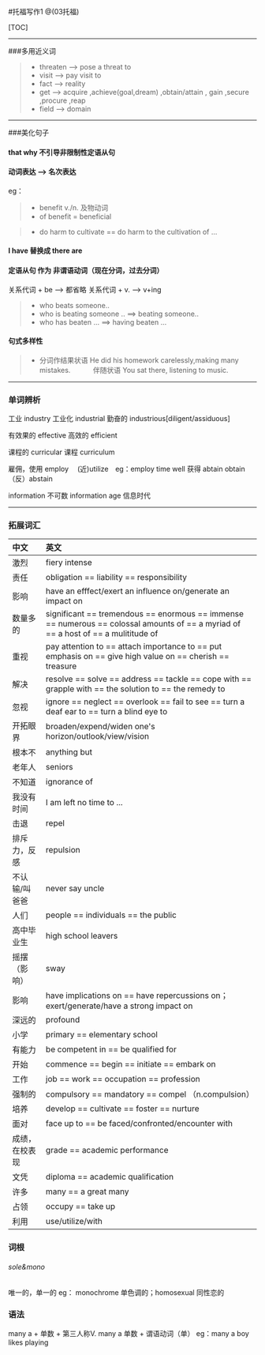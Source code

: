 #托福写作1
@(03托福)

[TOC]

------
###多用近义词
> * threaten --> pose a threat to
> * visit --> pay visit to
> * fact --> reality
> * get --> acquire ,achieve(goal,dream) ,obtain/attain , gain ,secure ,procure ,reap
> * field --> domain

------
###美化句子
#### that why 不引导非限制性定语从句

#### 动词表达 --> 名次表达
eg：
> * benefit    v./n. 及物动词
> * of benefit   =   beneficial

> * do harm to cultivate  ==  do harm to the cultivation of ...

#### I have 替换成 there are
#### 定语从句 作为 非谓语动词（现在分词，过去分词）
关系代词 + be --> 都省略
关系代词 + v. --> v+ing
> *  who beats someone..
> *  who is beating someone ..
==> beating someone..
> *  who has beaten ...
==> having beaten ...

#### 句式多样性
> *  分词作结果状语 He did his homework carelessly,making many mistakes.
　　　伴随状语 You sat there, listening to music.

------
### 单词辨析
工业 industry
工业化 industrial
勤奋的 industrious[diligent/assiduous]

有效果的 effective
高效的 efficient

课程的 curricular
课程 curriculum

雇佣，使用 employ　 (近)utilize　eg：employ time well
获得 abtain obtain （反）abstain

information  不可数
information age 信息时代

---
### 拓展词汇
|中文|英文|
|:--|:--|
|激烈|fiery intense|
|责任|obligation == liability == responsibility|
|影响|have an efffect/exert an influence on/generate an impact on|
|数量多的|significant == tremendous == enormous == immense == numerous == colossal amounts of == a myriad of == a host of == a mulititude of|
|重视|pay attention to == attach importance to == put emphasis on == give high value on == cherish == treasure|
|解决|resolve == solve == address == tackle == cope with == grapple with == the solution to == the remedy to|
|忽视|ignore == neglect == overlook == fail to see == turn a deaf ear to == turn a blind eye to|
|开拓眼界|broaden/expend/widen one's horizon/outlook/view/vision|
|根本不|anything but|
|老年人|seniors|
|不知道|ignorance of|
|我没有时间|I am left no time to ...|
|击退|repel|
|排斥力，反感|repulsion|
|不认输/叫爸爸|never say uncle|
|人们|people == individuals == the public|
|高中毕业生|high school leavers|
|摇摆（影响）|sway|
|影响|have implications on == have repercussions on；exert/generate/have a strong impact on|
|深远的|profound|
|小学|primary == elementary school|
|有能力|be competent in == be qualified for|
|开始|commence == begin == initiate == embark on|
|工作|job == work == occupation == profession|
|强制的|compulsory == mandatory == compel （n.compulsion）|
|培养|develop == cultivate == foster == nurture|
|面对|face up to == be faced/confronted/encounter with|
|成绩，在校表现|grade == academic performance|
|文凭|diploma == academic qualification|
|许多|many == a great many|
|占领|occupy == take up|
|利用|use/utilize/with|

### 词根
###### sole&mono
唯一的，单一的
eg： monochrome 单色调的；homosexual 同性恋的

### 语法
many a + 单数 + 第三人称V.
many a 单数 + 谓语动词（单）
eg：many a boy likes playing


